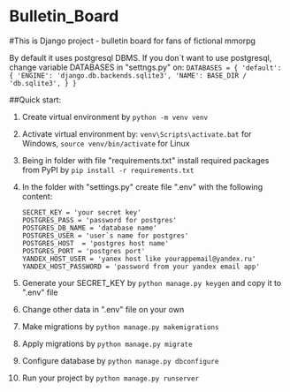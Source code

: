 # Bulletin_Board
#This is Django project - bulletin board for fans of fictional mmorpg

By default it uses postgresql DBMS. If you don`t want to use postgresql, change variable DATABASES in "settngs.py" on:
    ```
    DATABASES = {
        'default': {
            'ENGINE': 'django.db.backends.sqlite3',
            'NAME': BASE_DIR / 'db.sqlite3',
        }
    }
    ```

##Quick start:
1. Create virtual environment by `python -m venv venv`

2. Activate virtual environment by: `venv\Scripts\activate.bat` for Windows, `source venv/bin/activate` for Linux

3. Being in folder with file "requirements.txt" install required packages from PyPI by
   `pip install -r requirements.txt`

4. In the folder with "settings.py" create file ".env" with the following content:
    ```
    SECRET_KEY = 'your secret key'
    POSTGRES_PASS = 'password for postgres'
    POSTGRES_DB_NAME = 'database name'
    POSTGRES_USER = 'user`s name for postgres'
    POSTGRES_HOST  = 'postgres host name'
    POSTGRES_PORT = 'postgres port'
    YANDEX_HOST_USER = 'yanex host like yourappemail@yandex.ru'
    YANDEX_HOST_PASSWORD = 'password from your yandex email app'
    ```

5. Generate your SECRET_KEY by `python manage.py keygen` and copy it to ".env" file

6. Change other data in ".env" file on your own

7. Make migrations by `python manage.py makemigrations`

8. Apply migrations by `python manage.py migrate`

9. Configure database by `python manage.py dbconfigure`

10. Run your project by `python manage.py runserver`
